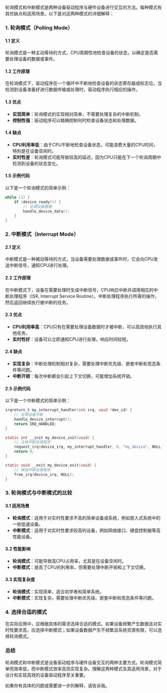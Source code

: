 轮询模式和中断模式是两种设备驱动程序与硬件设备进行交互的方法。每种模式有其优缺点和适用场景。以下是对这两种模式的详细解释：

### 1. 轮询模式（Polling Mode）

#### 1.1 定义
轮询模式是一种主动等待的方式，CPU周期性地检查设备的状态，以确定是否需要处理设备的数据或事件。

#### 1.2 工作原理
在轮询模式下，驱动程序在一个循环中不断地检查设备的状态寄存器或标志位。当检测到设备准备好进行数据传输或处理时，驱动程序执行相应的操作。

#### 1.3 优点
- **实现简单**：轮询模式的实现相对简单，不需要处理复杂的中断机制。
- **控制性强**：驱动程序可以精确控制何时检查设备状态和处理数据。

#### 1.4 缺点
- **CPU利用率低**：由于CPU不断地检查设备状态，可能浪费大量的CPU时间，特别是在设备空闲时。
- **实时性差**：轮询模式可能导致较高的延迟，因为CPU只能在下一个轮询周期中检测到设备的状态变化。

#### 1.5 示例代码
以下是一个轮询模式的简单示例：

```c
while (1) {
    if (device_ready()) {
        // 处理设备数据
        handle_device_data();
    }
}
```

### 2. 中断模式（Interrupt Mode）

#### 2.1 定义
中断模式是一种被动等待的方式，当设备需要处理数据或事件时，它会向CPU发送中断信号，通知CPU进行处理。

#### 2.2 工作原理
在中断模式下，设备在需要处理时生成中断信号，CPU响应中断并调用相应的中断处理程序（ISR, Interrupt Service Routine）。中断处理程序执行所需的操作，然后返回继续执行被中断的任务。

#### 2.3 优点
- **CPU利用率高**：CPU只有在需要处理设备数据时才被中断，可以高效地执行其他任务。
- **实时性好**：设备可以立即通知CPU进行处理，响应时间较短。

#### 2.4 缺点
- **实现复杂**：中断处理机制相对复杂，需要处理中断优先级、嵌套中断和竞态条件等问题。
- **中断开销**：每次中断都会引起上下文切换，可能增加系统开销。

#### 2.5 示例代码
以下是一个中断模式的简单示例：

```c
irqreturn_t my_interrupt_handler(int irq, void *dev_id) {
    // 处理设备中断
    handle_device_interrupt();
    return IRQ_HANDLED;
}

static int __init my_device_init(void) {
    // 注册中断处理程序
    request_irq(device_irq, my_interrupt_handler, 0, "my_device", NULL);
    return 0;
}

static void __exit my_device_exit(void) {
    // 释放中断处理程序
    free_irq(device_irq, NULL);
}
```

### 3. 轮询模式与中断模式的比较

#### 3.1 适用场景
- **轮询模式**：适用于对实时性要求不高的简单设备或系统，例如嵌入式系统中的一些低速设备。
- **中断模式**：适用于对实时性要求较高的设备，例如网络接口、硬盘控制器等高性能设备。

#### 3.2 性能影响
- **轮询模式**：可能导致高CPU占用率，尤其是在设备空闲时。
- **中断模式**：提高了CPU的利用率，但需要处理中断开销和上下文切换。

#### 3.3 实现复杂度
- **轮询模式**：实现简单，适合初学者和简单系统。
- **中断模式**：实现复杂，需要处理中断优先级、嵌套中断和竞态条件等问题。

### 4. 选择合适的模式

在实际应用中，应根据具体的需求选择合适的模式。如果设备频繁产生数据且对实时性要求高，应选择中断模式；如果设备数据产生不频繁且系统资源有限，可以选择轮询模式。

### 总结

轮询模式和中断模式是设备驱动程序与硬件设备交互的两种主要方式。轮询模式简单但效率低，而中断模式效率高但实现复杂。理解这两种模式及其适用场景，对于设计和实现高效的设备驱动程序至关重要。

如果你有具体的问题或需要进一步的解释，请告诉我。
